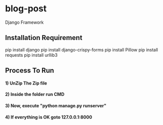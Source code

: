 # blog-post
Django Framework

## Installation Requirement
pip install django
pip install django-crispy-forms
pip install Pillow
pip install requests
pip install urllib3

## Process To Run
#### 1) UnZip The Zip file
#### 2) Inside the folder run CMD
#### 3) Now, execute "python manage.py runserver"
#### 4) If everything is OK goto 127.0.0.1:8000
